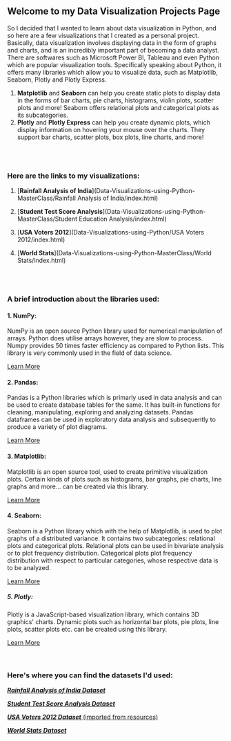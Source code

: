 ## Welcome to my Data Visualization Projects Page

So I decided that I wanted to learn about data visualization in Python, and so here are a few visualizations that I created as a personal project. Basically, data visualization involves displaying data in the form of graphs and charts, and is an incredibly important part of becoming a data analyst. There are softwares such as Microsoft Power BI, Tableau and even Python which are popular visualization tools. Specifically speaking about Python, it offers many libraries which allow you to visualize data, such as Matplotlib, Seaborn, Plotly and Plotly Express. 

1. **Matplotlib** and **Seaborn** can help you create static plots to display data in the forms of bar charts, pie charts, histograms, violin plots, scatter plots and more!          Seaborn offers relational plots and categorical plots as its subcategories.
2. **Plotly** and **Plotly Express** can help you create dynamic plots, which display information on hovering your mouse over the charts. They support bar charts, scatter plots,      box plots, line charts, and more!
<br />
<br />

### Here are the links to my visualizations:

1. [**Rainfall Analysis of India**](Data-Visualizations-using-Python-MasterClass/Rainfall Analysis of India/index.html)

2. [**Student Test Score Analysis**](Data-Visualizations-using-Python-MasterClass/Student Education Analysis/index.html)

3. [**USA Voters 2012**](Data-Visualizations-using-Python/USA Voters 2012/index.html)

4. [**World Stats**](Data-Visualizations-using-Python-MasterClass/World Stats/index.html)
<br />
<br />

### A brief introduction about the libraries used:

#### 1. NumPy:
NumPy is an open source Python library used for numerical manipulation of arrays. Python does utilise arrays however, they are slow to process.
Numpy provides 50 times faster efficiency as compared to Python lists. This library is very commonly used in the field of data science.

[Learn More]( https://www.w3schools.com/python/numpy/numpy_intro.asp )

#### 2. Pandas:
Pandas is a Python libraries which is primarly used in data analysis and can be used to create database tables for the same.
It has built-in functions for cleaning, manipulating, exploring and analyzing datasets. Pandas dataframes can be used
in exploratory data analysis and subsequently to produce a variety of plot diagrams.

[Learn More]( https://www.w3schools.com/python/pandas/pandas_intro.asp )

#### 3. Matplotlib:
Matplotlib is an open source tool, used to create primitive visualization plots. Certain kinds of plots such as histograms,
bar graphs, pie charts, line graphs and more... can be created via this library.

[Learn More]( https://www.w3schools.com/python/matplotlib_intro.asp )

#### 4. Seaborn:
Seaborn is a Python library which with the help of Matplotlib, is used to plot graphs of a distributed variance.
It contains two subcategories: relational plots and categorical plots. Relational plots can be used in bivariate analysis
or to plot frequency distribution. Categorical plots plot frequency distribution with respect to particular categories, whose
respective data is to be analyzed.

[Learn More]( https://www.w3schools.com/python/numpy/numpy_random_seaborn.asp )

##### 5. Plotly: 
Plotly is a JavaScript-based visualization library, which contains 3D graphics' charts. Dynamic plots such as horizontal bar plots,
pie plots, line plots, scatter plots etc. can be created using this library.

[Learn More]( https://www.w3schools.com/ai/ai_plotly.asp )
<br />
<br />
<br />

### Here's where you can find the datasets I'd used:

[**_Rainfall Analysis of India Dataset_**]( https://www.kaggle.com/rajanand/rainfall-in-india?select=district+wise+rainfall+normal.csv )
  
[**_Student Test Score Analysis Dataset_**]( https://www.kaggle.com/spscientist/students-performance-in-exams?select=StudentsPerformance.csv )
  
[**_USA Voters 2012 Dataset_** (imported from resources)]( https://www.udemy.com/course/data-analysis-with-excel-pivot-tables/ )
  
[**_World Stats Dataset_**]( https://www.kaggle.com/kisoibo/countries-databasesqlite )
<br />
<br />
